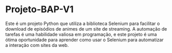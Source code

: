 # Projeto-BAP-V1
Este é um projeto Python que utiliza a biblioteca Selenium para facilitar o download de episódios de animes de um site de streaming. A automação de tarefas é uma habilidade valiosa em programação, e este projeto é uma ótima oportunidade para aprender como usar o Selenium para automatizar a interação com sites da web.
